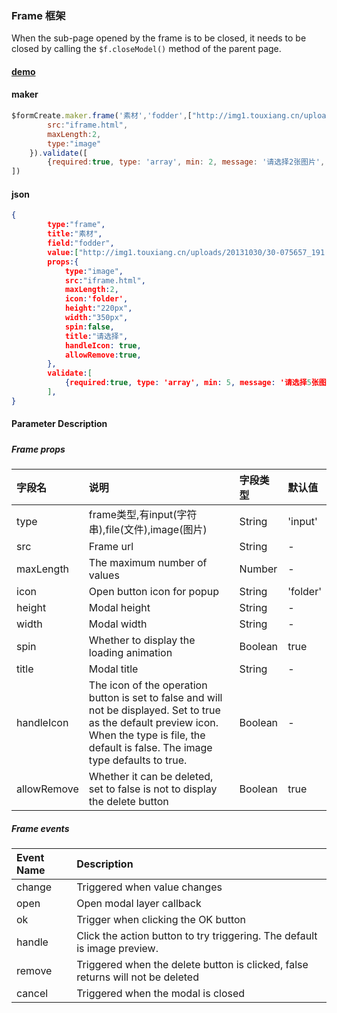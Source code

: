 ### Frame 框架

When the sub-page opened by the frame is to be closed, it needs to be closed by calling the `$f.closeModel()` method of the parent page.

#### [demo](https://jsrun.net/mehKp/edit)

#### maker
```js
$formCreate.maker.frame('素材','fodder',["http://img1.touxiang.cn/uploads/20131030/30-075657_191.jpg"]).props({
        src:"iframe.html",
        maxLength:2,
        type:"image"
    }).validate([
        {required:true, type: 'array', min: 2, message: '请选择2张图片', trigger: 'change'}
])
```

#### json
```json
{
        type:"frame",
        title:"素材",
        field:"fodder",
        value:["http://img1.touxiang.cn/uploads/20131030/30-075657_191.jpg"],
        props:{
            type:"image",
            src:"iframe.html",
            maxLength:2, 
            icon:'folder',
            height:"220px", 
            width:"350px", 
            spin:false,
            title:"请选择",
            handleIcon: true,
            allowRemove:true,
        },
        validate:[
            {required:true, type: 'array', min: 5, message: '请选择5张图片', trigger: 'change'}
        ],
}
```

#### Parameter Description
##### 

##### Frame props

| 字段名 | 说明 | 字段类型 | 默认值 |
| :--- | :--- | :--- | :--- |
| type | frame类型,有input\(字符串\),file\(文件\),image\(图片\) | String | 'input' |
| src | Frame url | String | - |
| maxLength | The maximum number of values | Number | - |
| icon | Open button icon for popup | String | 'folder' |
| height | Modal height | String | - |
| width | Modal width | String | - |
| spin | Whether to display the loading animation | Boolean | true |
| title | Modal title | String | - |
| handleIcon | The icon of the operation button is set to false and will not be displayed. Set to true as the default preview icon. When the type is file, the default is false. The image type defaults to true. | Boolean | - |
| allowRemove | Whether it can be deleted, set to false is not to display the delete button | Boolean | true |

##### Frame events

| Event Name | Description |
| :--- | :--- |
| change | Triggered when value changes |
| open | Open modal layer callback |
| ok | Trigger when clicking the OK button |
| handle | Click the action button to try triggering. The default is image preview. |
| remove | Triggered when the delete button is clicked, false returns will not be deleted |
| cancel | Triggered when the  modal is closed |


